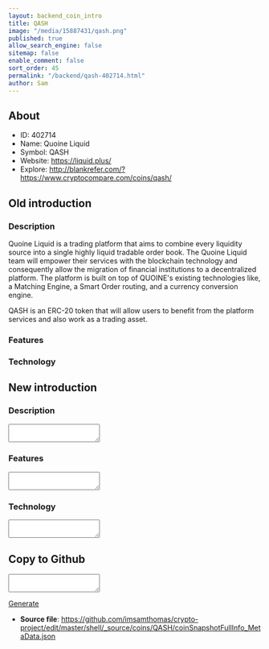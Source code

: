```yaml
---
layout: backend_coin_intro
title: QASH
image: "/media/15887431/qash.png"
published: true
allow_search_engine: false
sitemap: false
enable_comment: false
sort_order: 45
permalink: "/backend/qash-402714.html"
author: Sam
---
```


## About

- ID: 402714
- Name: Quoine Liquid
- Symbol: QASH
- Website: https://liquid.plus/
- Explore: http://blankrefer.com/?https://www.cryptocompare.com/coins/qash/


## Old introduction

### Description

<p>Quoine Liquid is a trading platform that aims to combine every liquidity source into a single highly liquid tradable order book. The Quoine Liquid team will empower their services with the blockchain technology and consequently allow the migration of financial institutions to a decentralized platform. The platform is built on top of QUOINE&#39;s existing technologies like, a Matching Engine, a Smart Order routing, and a currency conversion engine.</p><p>QASH is an ERC-20 token that will allow users to benefit from the platform services and also work as a trading asset.</p>

### Features


### Technology




## New introduction


### Description
<textarea id="meta_description" name="description"></textarea>

### Features
<textarea id="meta_features" name="features"></textarea>

### Technology
<textarea id="meta_technology" name="technology"></textarea>


## Copy to Github

<textarea id="coinsnapshotfullinfo_metadata"></textarea>

<a href="#gen" onclick="generateMetaDatJson()">Generate</a>

- **Source file**: <a href="https://github.com/imsamthomas/crypto-project/edit/master/shell/_source/coins/QASH/coinSnapshotFullInfo_MetaData.json">https://github.com/imsamthomas/crypto-project/edit/master/shell/_source/coins/QASH/coinSnapshotFullInfo_MetaData.json</a>

